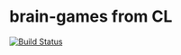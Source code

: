 # brain-games from CL
[![Build Status](https://travis-ci.org/Leming1488/project-lvl1-s69.svg?branch=master)](https://travis-ci.org/Leming1488/project-lvl1-s69)
